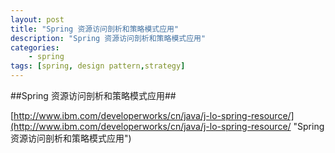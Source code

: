 ```yaml
---
layout: post  
title: "Spring 资源访问剖析和策略模式应用"  
description: "Spring 资源访问剖析和策略模式应用"  
categories:
    - spring
tags: [spring, design pattern,strategy]
---
```

##Spring 资源访问剖析和策略模式应用##


[http://www.ibm.com/developerworks/cn/java/j-lo-spring-resource/](http://www.ibm.com/developerworks/cn/java/j-lo-spring-resource/ "Spring 资源访问剖析和策略模式应用")

